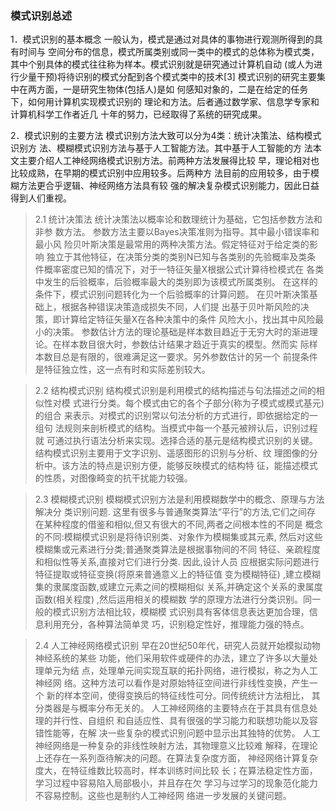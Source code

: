 ### 模式识别总述
1．模式识别的基本概念 一般认为，模式是通过对具体的事物进行观测所得到的具有时间与 空间分布的信息，模式所属类别或同一类中的模式的总体称为模式类， 其中个别具体的模式往往称为样本。模式识别就是研究通过计算机自动 (或人为进行少量干预)将待识别的模式分配到各个模式类中的技术[3] 模式识别的研究主要集中在两方面，一是研究生物体(包括人)是如 何感知对象的，二是在给定的任务下，如何用计算机实现模式识别的 理论和方法。后者通过数学家、信息学专家和计算机科学工作者近几 十年的努力，已经取得了系统的研究成果。

 2．模式识别的主要方法 模式识别方法大致可以分为4类：统计决策法、结构模式识别方 法、模糊模式识别方法与基于人工智能方法。其中基于人工智能的方 法本文主要介绍人工神经网络模式识别方法。前两种方法发展得比较 早，理论相对也比较成熟，在早期的模式识别中应用较多。后两种方 法目前的应用较多，由于模糊方法更合乎逻辑、神经网络方法具有较 强的解决复杂模式识别能力，因此日益得到人们重视。 

> 2.1 统计决策法 统计决策法以概率论和数理统计为基础，它包括参数方法和非参 数方法。 参数方法主要以Bayes决策准则为指导。其中最小错误率和最小风 险贝叶斯决策是最常用的两种决策方法。假定特征对于给定类的影响 独立于其他特征，在决策分类的类别N已知与各类别的先验概率及类条 件概率密度已知的情况下，对于一特征矢量X根据公式计算待检模式在 各类中发生的后验概率，后验概率最大的类别即为该模式所属类别。 在这样的条件下，模式识别问题转化为一个后验概率的计算问题。 在贝叶斯决策基础上，根据各种错误决策造成损失不同，人们提 出基于贝叶斯风险的决策，即计算给定特征矢量X在各种决策中的条件 风险大小，找出其中风险最小的决策。 参数估计方法的理论基础是样本数目趋近于无穷大时的渐进理 论。在样本数目很大时，参数估计结果才趋近于真实的模型。然而实 际样本数目总是有限的，很难满足这一要求。另外参数估计的另一个 前提条件是特征独立性，这一点有时和实际差别较大。

 > 2.2 结构模式识别 结构模式识别是利用模式的结构描述与句法描述之间的相似性对模 式进行分类。每个模式由它的各个子部分(称为子模式或模式基元)的组合 来表示。对模式的识别常以句法分析的方式进行，即依据给定的一组句 法规则来剖析模式的结构。当模式中每一个基元被辨认后，识别过程就 可通过执行语法分析来实现。选择合适的基元是结构模式识别的关键。 结构模式识别主要用于文字识别、遥感图形的识别与分析、纹 理图像的分析中。该方法的特点是识别方便，能够反映模式的结构特 征，能描述模式的性质，对图像畸变的抗干扰能力较强。

 > 2.3 模糊模式识别 模糊模式识别方法是利用模糊数学中的概念、原理与方法解决分 类识别问题. 这里有很多与普通聚类算法“平行”的方法,它们之间存 在某种程度的借鉴和相似,但又有很大的不同,两者之间根本性的不同是 概念的不同:模糊模式识别是将待识别类、对象作为模糊集或其元素, 然后对这些模糊集或元素进行分类;普通聚类算法是根据事物间的不同 特征、亲疏程度和相似性等关系,直接对它们进行分类. 因此,设计人员 应根据实际问题进行特征提取或特征变换(将原来普通意义上的特征值 变为模糊特征) ,建立模糊集的隶属度函数,或建立元素之间的模糊相似 关系,并确定这个关系的隶属度函数(相关程度) ,然后运用相关的模糊数 学的原理方法进行分类识别。同一般的模式识别方法相比较，模糊模 式识别具有客体信息表达更加合理，信息利用充分，各种算法简单灵 巧，识别稳定性好，推理能力强的特点。

 > 2.4 人工神经网络模式识别 早在20世纪50年代，研究人员就开始模拟动物神经系统的某些 功能，他们采用软件或硬件的办法，建立了许多以大量处理单元为结 点，处理单元间实现互联的拓扑网络，进行模拟，称之为人工神经网 络。这种方法可以看作是对原始特征空间进行非线性变换，产生一个 新的样本空间，使得变换后的特征线性可分。同传统统计方法相比， 其分类器是与概率分布无关的。 人工神经网络的主要特点在于其具有信息处理的并行性、自组织 和自适应性、具有很强的学习能力和联想功能以及容错性能等，在解 决一些复杂的模式识别问题中显示出其独特的优势。 人工神经网络是一种复杂的非线性映射方法，其物理意义比较难 解释，在理论上还存在一系列亟待解决的问题。在算法复杂度方面， 神经网络计算复杂度大，在特征维数比较高时，样本训练时间比较 长；在算法稳定性方面，学习过程中容易陷入局部极小，并且存在欠 学习与过学习的现象范化能力不容易控制。这些也是制约人工神经网 络进一步发展的关键问题。
